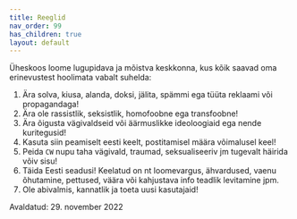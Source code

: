 ```yaml
---
title: Reeglid
nav_order: 99
has_children: true
layout: default
---
```


Üheskoos loome lugupidava ja mõistva keskkonna, kus kõik saavad oma erinevustest hoolimata vabalt suhelda:

1. Ära solva, kiusa, alanda, doksi, jälita, spämmi ega tüüta reklaami või propagandaga!
2. Ära ole rassistlik, seksistlik, homofoobne ega transfoobne!
3. Ära õigusta vägivaldseid või äärmuslikke ideoloogiaid ega nende kuritegusid!
4. Kasuta siin peamiselt eesti keelt, postitamisel määra võimalusel keel!
5. Peida `CW` nupu taha vägivald, traumad, seksualiseeriv jm tugevalt häirida võiv sisu!
6. Täida Eesti seadusi! Keelatud on nt loomevargus, ähvardused, vaenu õhutamine, pettused, väära või kahjustava info teadlik levitamine jpm.
7. Ole abivalmis, kannatlik ja toeta uusi kasutajaid!

Avaldatud: 29. november 2022